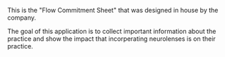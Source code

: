 This is the "Flow Commitment Sheet" that was designed in house by the company.

The goal of this application is to collect important information about the practice and show the impact that incorperating neurolenses is on their practice.

